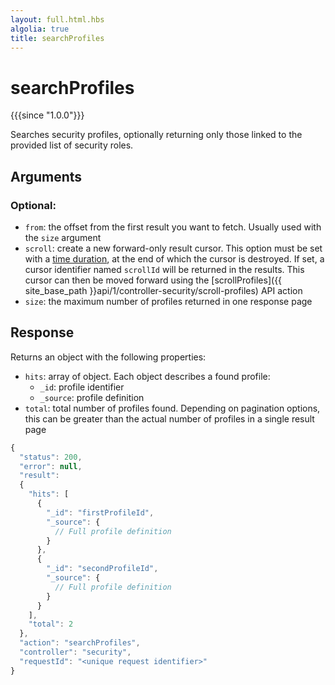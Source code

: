 ```yaml
---
layout: full.html.hbs
algolia: true
title: searchProfiles
---
```



# searchProfiles

{{{since "1.0.0"}}}

Searches security profiles, optionally returning only those linked to the provided list of security roles.


## Arguments

### Optional:

* `from`: the offset from the first result you want to fetch.  Usually used with the `size` argument
* `scroll`: create a new forward-only result cursor. This option must be set with a [time duration](https://www.elastic.co/guide/en/elasticsearch/reference/5.6/common-options.html#time-units), at the end of which the cursor is destroyed. If set, a cursor identifier named `scrollId` will be returned in the results. This cursor can then be moved forward using the [scrollProfiles]({{ site_base_path }}api/1/controller-security/scroll-profiles) API action
* `size`: the maximum number of profiles returned in one response page


## Response

Returns an object with the following properties:

* `hits`: array of object. Each object describes a found profile:
  * `_id`: profile identifier
  * `_source`: profile definition
* `total`: total number of profiles found. Depending on pagination options, this can be greater than the actual number of profiles in a single result page

```javascript
{
  "status": 200,                     
  "error": null,                     
  "result":
  {
    "hits": [
      {
        "_id": "firstProfileId",
        "_source": {
          // Full profile definition
        }
      },
      {
        "_id": "secondProfileId",
        "_source": {
          // Full profile definition
        }
      }
    ],
    "total": 2
  },
  "action": "searchProfiles",
  "controller": "security",
  "requestId": "<unique request identifier>"
}
```
